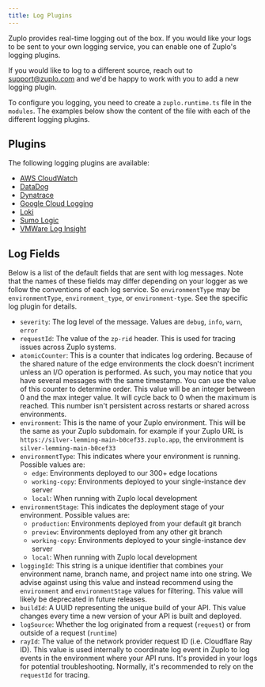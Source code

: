 ```yaml
---
title: Log Plugins
---
```


Zuplo provides real-time logging out of the box. If you would like your logs to
be sent to your own logging service, you can enable one of Zuplo's logging
plugins.

If you would like to log to a different source, reach out to support@zuplo.com
and we'd be happy to work with you to add a new logging plugin.

To configure you logging, you need to create a `zuplo.runtime.ts` file in the
`modules`. The examples below show the content of the file with each of the
different logging plugins.

<EnterpriseFeature name="Logging Plugins" />

## Plugins

The following logging plugins are available:

- [AWS CloudWatch](./log-plugin-aws-cloudwatch.md)
- [DataDog](./log-plugin-datadog.md)
- [Dynatrace](./log-plugin-dynatrace.md)
- [Google Cloud Logging](./log-plugin-gcp.md)
- [Loki](./log-plugin-loki.md)
- [Sumo Logic](./log-plugin-sumo.md)
- [VMWare Log Insight](./log-plugin-vmware-log-insight.md)

## Log Fields

Below is a list of the default fields that are sent with log messages. Note that
the names of these fields may differ depending on your logger as we follow the
conventions of each log service. So `environmentType` may be `environmentType`,
`environment_type`, or `environment-type`. See the specific log plugin for
details.

- `severity`: The log level of the message. Values are `debug`, `info`, `warn`,
  `error`
- `requestId`: The value of the `zp-rid` header. This is used for tracing issues
  across Zuplo systems.
- `atomicCounter`: This is a counter that indicates log ordering. Because of the
  shared nature of the edge environments the clock doesn't incriment unless an
  I/O operation is performed. As such, you may notice that you have several
  messages with the same timestamp. You can use the value of this counter to
  determine order. This value will be an integer between 0 and the max integer
  value. It will cycle back to 0 when the maximum is reached. This number isn't
  persistent across restarts or shared across environments.
- `environment`: This is the name of your Zuplo environment. This will be the
  same as your Zuplo subdomain. for example if your Zuplo URL is
  `https://silver-lemming-main-b0cef33.zuplo.app`, the environment is
  `silver-lemming-main-b0cef33`
- `environmentType`: This indicates where your environment is running. Possible
  values are:
  - `edge`: Environments deployed to our 300+ edge locations
  - `working-copy`: Environments deployed to your single-instance dev server
  - `local`: When running with Zuplo local development
- `environmentStage`: This indicates the deployment stage of your environment.
  Possible values are:
  - `production`: Environments deployed from your default git branch
  - `preview`: Environments deployed from any other git branch
  - `working-copy`: Environments deployed to your single-instance dev server
  - `local`: When running with Zuplo local development
- `loggingId`: This string is a unique identifier that combines your environment
  name, branch name, and project name into one string. We advise against using
  this value and instead recommend using the `environment` and
  `environmentStage` values for filtering. This value will likely be deprecated
  in future releases.
- `buildId`: A UUID representing the unique build of your API. This value
  changes every time a new version of your API is built and deployed.
- `logSource`: Whether the log originated from a request (`request`) or from
  outside of a request (`runtime`)
- `rayId`: The value of the network provider request ID (i.e. Cloudflare Ray
  ID). This value is used internally to coordinate log event in Zuplo to log
  events in the environment where your API runs. It's provided in your logs for
  potential troubleshooting. Normally, it's recommended to rely on the
  `requestId` for tracing.
